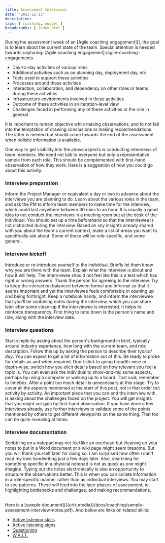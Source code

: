 ```yaml
---
title: Assessment Interviews
date: '2013-12-13'
description:
tags: [ coaching, nugget ]
breadcrumbs: [ index.html ]
---
```


During the assessment week of an [Agile coaching engagement][], the goal is to learn about the current state of the team. Special attention is needed towards capturing:
[Agile coaching engagement]:/agile-coaching-engagements

* Day-to-day activities of various roles
* Additional activities such as on planning day, deployment day, etc
* Tools used to support these activities
* Processes around these activities
* Interaction, collaboration, and dependency on other roles or teams during these activities
* Infrastructure environments involved in these activities
* Outcome of these activities in an iteration-level view
* Challenges faced in performing any of these activities or the role in general

It is important to remain objective while making observations, and to not fall into the temptation of drawing conclusions or making recommendations. The latter is needed but should come towards the end of the assessment when holistic information is available.

One way to get visibility into the above aspects is conducting interviews of team members. We need not talk to everyone but only a representative sample from each role. This should be complemented with first-hand observation of how they work. Here is a suggestion of how you could go about this activity.

### Interview preparation
Inform the Project Manager or equivalent a day or two in advance about the interviews you are planning to do. Learn about the various roles in the team, and ask the PM to inform team members to make time for the interview, which could last anywhere between 30 mins to an hour. It is usually a good idea to not conduct the interviews in a meeting room but at the desk of the individual. You should set up a time beforehand so that the interviewee is not distracted during the interview. Based on any insights already shared with you about the team's current context, make a list of areas you want to specifically ask about. Some of these will be role-specific, and some general.
### Interview kickoff
Introduce or re-introduce yourself to the individual. Briefly let them know why you are there with the team. Explain what the interview is about and how it will help. The interviewee should not feel like this is a test which has right or wrong answers. Thank the person for agreeing to the interview. Try to keep the interaction balanced between formal and informal so that it seems important and yet the interviewee feels comfortable in opening up and being forthright. Keep a notebook handy, and inform the interviewee that you'll be scribbling notes during the interview, which you can share later after some clean-up if the interviewee is interested. It helps to reinforce transparency. First thing to note down is the person's name and role, along with the interview date.
### Interview questions
Start simple by asking about the person's background in brief, typically around industry experience, how long with the current team, and role description. Follow this up by asking the person to describe their *typical day*. You can expect to get a lot of information out of this. Be ready to probe for details as and when required. Don't stick to going breadth-wise or depth-wise; switch how you elicit details based on how relevant you feel a topic is. You can even ask the individual to *show-and-tell* some aspects, perhaps by using a computer or walking up to a board. That said, remember to timebox. After a point too much detail is unnecessary at this stage. Try to cover all the aspects mentioned at the start of this post, not in that order but activity by activity. An important piece that you can end the interview with, is asking about the challenges faced on the project. You will get insights that you might not gain by first-hand observation. If you have done a few interviews already, use further interviews to validate some of the points mentioned by others to get different viewpoints on the same thing. That too can be quite revealing at times.
### Interview documentation
Scribbling on a notepad may not feel like an overhead but cleaning up your notes to put in a Word document or a wiki page might seem tiresome. But you will thank yourself later for doing so. I am surprised how often I can't read my own handwriting just a few days later. Also, searching for something specific in a physical notepad is not as quick as one might imagine. Typing out the notes electronically is also an opportunity to structure the observations better. This is when you can collate information in a role-specific manner rather than as individual interviews. You may start to see patterns. These will feed into the later phases of assessment, ie, highlighting bottlenecks and challenges, and making recommendations.

<br>
Here is a [sample document]({{urls.media}}/docs/coaching/sample-assessment-interview-notes.pdf). And below are links on related skills:

* [Active listening skills](http://www.mindtools.com/CommSkll/ActiveListening.htm)
* [Active listening signs](http://www.skillsyouneed.com/ips/active-listening.html)
* [Questioning](http://www.skillsyouneed.com/ips/questioning.html)
* [W.A.I.T.](http://pagilista.blogspot.co.uk/2012/04/wait-crucial-consulting-advice.html)
